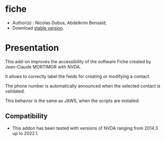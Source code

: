 # fiche

* Author(s) : Nicolas Dubus, Abdelkrim Bensaïd;
* Download [stable version][1].


# Presentation #

This add-on improves the accessibility of the software Fiche created by Jean-Claude MORTIMOR with NVDA.

It allows to correctly label the fields for creating or modifying a contact.

The phone number is automatically announced when the selected contact is validated.

This behavior is the same as JAWS, when the scripts are installed.

## Compatibility ##

* This addon has been tested with versions of NVDA ranging from 2014.3 up to 2022.1.


[1]: https://github.com/ndubus/fiche/releases/download/v22.11/fiche-22.11.nvda-addon
